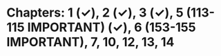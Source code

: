 # Chapters: 1 (✓), 2 (✓), 3 (✓), 5 (113-115 IMPORTANT) (✓), 6 (153-155 IMPORTANT), 7, 10, 12, 13, 14

